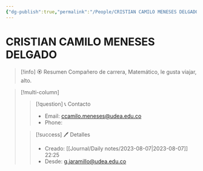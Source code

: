 ```yaml
---
{"dg-publish":true,"permalink":"/People/CRISTIAN CAMILO MENESES DELGADO/","title":"CRISTIAN CAMILO MENESES DELGADO","tags":["Person"],"created":"2023-08-07T22:25:19.160-05:00","updated":"2023-08-07T22:25:44.137-05:00"}
---
```



# CRISTIAN CAMILO MENESES DELGADO

> [!info] 🏵️ Resumen
> Compañero de carrera, Matemático, le gusta viajar, alto.

> [!multi-column]
> 
> > [!question] 📞 Contacto
> > - Email: ccamilo.meneses@udea.edu.co 
> > - Phone:  
> 
> > [!success] 🖊️ Detalles
> > - Creado: [[Journal/Daily notes/2023-08-07\|2023-08-07]] 22:25
> > - Desde: g.jaramillo@udea.edu.co  
